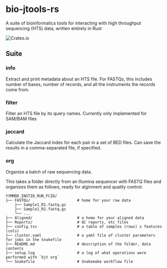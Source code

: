 # bio-jtools-rs

A suite of bioinformatics tools for interacting with high throughput sequencing (HTS) data, written entirely in Rust

![Crates.io](https://img.shields.io/crates/v/bio-jtools)

## Suite

### info

Extract and print metadata about an HTS file.
For FASTQs, this includes number of bases, number of records, and all the instruments the records come from.

### filter

Filter an HTS file by its query names.
Currently only implemented for SAM/BAM files

### jaccard

Calculate the Jaccard index for each pair in a set of BED files.
Can save the results in a comma-separated file, if specified.

### org

Organize a batch of raw sequencing data.

This takes a folder directly from an Illumina sequencer with FASTQ files and organizes them as follows, ready for alginment and quality control:

```shell
YYMMDD_INSTID_RUN_FCID/
├── FASTQs/                     # home for your raw data
    ├── Sample1_R1.fastq.gz
    ├── Sample1_R2.fastq.gz
    └── ...
├── Aligned/                    # a home for your aligned data
├── Reports/                    # QC reports, etc files
├── config.tsv                  # a table of samples (rows) x features (cols)
├── cluster.yaml                # a yaml file of cluster parameters for jobs in the Snakefile
├── README.md                   # description of the folder, data contents
├── setup.log                   # a log of what operations were performed with `bjt org`
└── Snakefile                   # Snakemake workflow file
```
